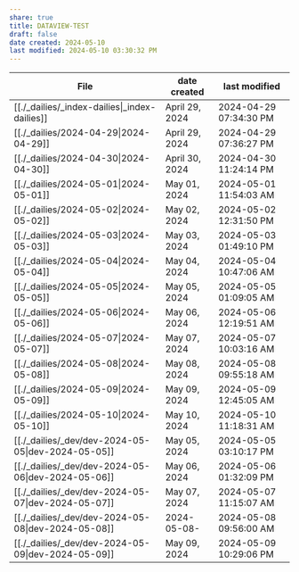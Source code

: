 ```yaml
---
share: true
title: DATAVIEW-TEST
draft: false
date created: 2024-05-10
last modified: 2024-05-10 03:30:32 PM
---
```


| File                                                               | date created   | last modified          |
| ------------------------------------------------------------------ | -------------- | ---------------------- |
| [[./_dailies/_index-dailies\|_index-dailies]]      | April 29, 2024 | 2024-04-29 07:34:30 PM |
| [[./_dailies/2024-04-29\|2024-04-29]]              | April 29, 2024 | 2024-04-29 07:36:27 PM |
| [[./_dailies/2024-04-30\|2024-04-30]]              | April 30, 2024 | 2024-04-30 11:24:14 PM |
| [[./_dailies/2024-05-01\|2024-05-01]]              | May 01, 2024   | 2024-05-01 11:54:03 AM |
| [[./_dailies/2024-05-02\|2024-05-02]]              | May 02, 2024   | 2024-05-02 12:31:50 PM |
| [[./_dailies/2024-05-03\|2024-05-03]]              | May 03, 2024   | 2024-05-03 01:49:10 PM |
| [[./_dailies/2024-05-04\|2024-05-04]]              | May 04, 2024   | 2024-05-04 10:47:06 AM |
| [[./_dailies/2024-05-05\|2024-05-05]]              | May 05, 2024   | 2024-05-05 01:09:05 AM |
| [[./_dailies/2024-05-06\|2024-05-06]]              | May 06, 2024   | 2024-05-06 12:19:51 AM |
| [[./_dailies/2024-05-07\|2024-05-07]]              | May 07, 2024   | 2024-05-07 10:03:16 AM |
| [[./_dailies/2024-05-08\|2024-05-08]]              | May 08, 2024   | 2024-05-08 09:55:18 AM |
| [[./_dailies/2024-05-09\|2024-05-09]]              | May 09, 2024   | 2024-05-09 12:45:05 AM |
| [[./_dailies/2024-05-10\|2024-05-10]]              | May 10, 2024   | 2024-05-10 11:18:31 AM |
| [[./_dailies/_dev/dev-2024-05-05\|dev-2024-05-05]] | May 05, 2024   | 2024-05-05 03:10:17 PM |
| [[./_dailies/_dev/dev-2024-05-06\|dev-2024-05-06]] | May 06, 2024   | 2024-05-06 01:32:09 PM |
| [[./_dailies/_dev/dev-2024-05-07\|dev-2024-05-07]] | May 07, 2024   | 2024-05-07 11:15:07 AM |
| [[./_dailies/_dev/dev-2024-05-08\|dev-2024-05-08]] | 2024-05-08-    | 2024-05-08 09:56:00 AM |
| [[./_dailies/_dev/dev-2024-05-09\|dev-2024-05-09]] | May 09, 2024   | 2024-05-09 10:29:06 PM |
